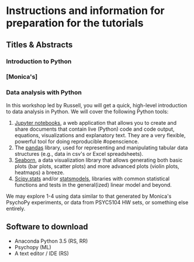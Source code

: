 # Instructions and information for preparation for the tutorials

## Titles & Abstracts

### Introduction to Python


### [Monica's]

### Data analysis with Python

In this workshop led by Russell, you will get a quick, high-level introduction to data analysis in Python. We will cover the following Python tools:

1. [Jupyter notebooks](https://jupyter.org/), a web application that allows you to create and share documents that contain live (Python) code and code output, equations, visualizations and explanatory text. They are a very flexible, powerful tool for doing reproducible #openscience.
2. The [pandas](pandas.pydata.org) library, used for representing and manipulating tabular data structures (e.g., data in csv's or Excel spreadsheets).
3. [Seaborn](seaborn.pydata.org), a data visualization library that allows generating both basic plots (bar plots, scatter plots) and more advanced plots (violin plots, heatmaps) a breeze.
4. [Scipy.stats](seaborn.pydata.org) and/or [statsmodels](http://statsmodels.sourceforge.net/), libraries with common statistical functions and tests in the general(ized) linear model and beyond.

We may explore 1-4 using data similar to that generated by Monica's PsychoPy experiments, or data from PSYC5104 HW sets, or something else entirely.

## Software to download

* Anaconda Python 3.5 (RS, RR)
* Psychopy (ML)
* A text editor / IDE (RS)
